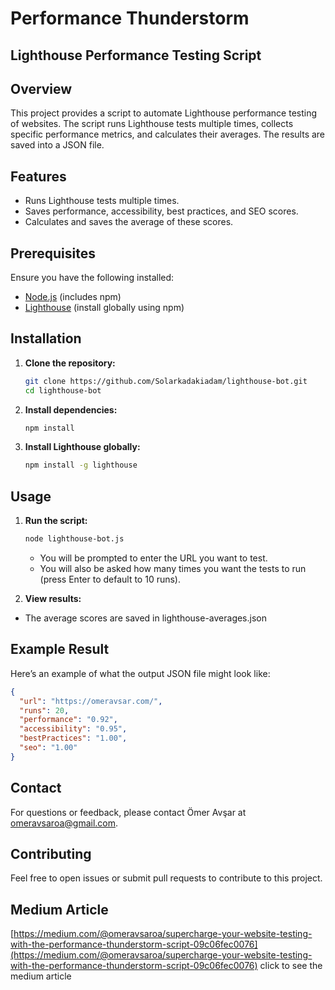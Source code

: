 # Performance Thunderstorm

## Lighthouse Performance Testing Script

## Overview

This project provides a script to automate Lighthouse performance testing of websites. The script runs Lighthouse tests multiple times, collects specific performance metrics, and calculates their averages. The results are saved into a JSON file.

## Features

- Runs Lighthouse tests multiple times.
- Saves performance, accessibility, best practices, and SEO scores.
- Calculates and saves the average of these scores.

## Prerequisites

Ensure you have the following installed:

- [Node.js](https://nodejs.org/) (includes npm)
- [Lighthouse](https://github.com/GoogleChrome/lighthouse) (install globally using npm)

## Installation

1. **Clone the repository:**

   ```bash
   git clone https://github.com/Solarkadakiadam/lighthouse-bot.git
   cd lighthouse-bot
   ```

2. **Install dependencies:**

   ```bash
   npm install
   ```

3. **Install Lighthouse globally:**

   ```bash
   npm install -g lighthouse
   ```

## Usage

1. **Run the script:**

   ```bash
   node lighthouse-bot.js
   ```

   - You will be prompted to enter the URL you want to test.
   - You will also be asked how many times you want the tests to run (press Enter to default to 10 runs).

2. **View results:**

- The average scores are saved in lighthouse-averages.json

## Example Result

Here’s an example of what the output JSON file might look like:

```json
{
  "url": "https://omeravsar.com/",
  "runs": 20,
  "performance": "0.92",
  "accessibility": "0.95",
  "bestPractices": "1.00",
  "seo": "1.00"
}
```

## Contact

For questions or feedback, please contact Ömer Avşar at [omeravsaroa@gmail.com](mailto:omeravsaroa@gmail.com).

## Contributing

Feel free to open issues or submit pull requests to contribute to this project.

## Medium Article
[https://medium.com/@omeravsaroa/supercharge-your-website-testing-with-the-performance-thunderstorm-script-09c06fec0076](https://medium.com/@omeravsaroa/supercharge-your-website-testing-with-the-performance-thunderstorm-script-09c06fec0076) click to see the medium article

